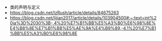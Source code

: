 -   类的声明与定义
-   https://blog.csdn.net/lzRush/article/details/84675263
-   https://blog.csdn.net/lijian2017/article/details/103904500#:~:text=int%20ia%3D%2030%3B-,4%20%E7%B1%BB%E5%A3%B0%E6%98%8E%E4%B8%8E%E7%B1%BB%E5%AE%9A%E4%B9%89,-4.1%20%E7%B1%BB%E5%A3%B0%E6%98%8E
